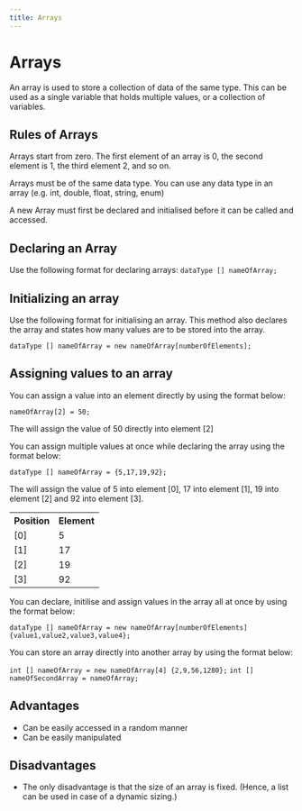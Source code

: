 ```yaml
---
title: Arrays
---
```


# Arrays

An array is used to store a collection of data of the same type. This can be used as a single variable that holds multiple values, or a collection of variables.

## Rules of Arrays

Arrays start from zero. The first element of an array is 0, the second element is 1, the third element 2, and so on.

Arrays must be of the same data type. You can use any data type in an array (e.g. int, double, float, string, enum)

A new Array must first be declared and initialised before it can be called and accessed.

## Declaring an Array

Use the following format for declaring arrays:
`dataType [] nameOfArray;`

## Initializing an array

Use the following format for initialising an array. This method also declares the array and states how many values are to be stored into the array.

`dataType [] nameOfArray = new nameOfArray[numberOfElements];`

## Assigning values to an array

You can assign a value into an element directly by using the format below:

`nameOfArray[2] = 50;`

The will assign the value of 50 directly into element [2]


You can assign multiple values at once while declaring the array using the format below:

`dataType [] nameOfArray = {5,17,19,92};`

The will assign the value of 5 into element [0], 17 into element [1], 19 into element [2] and 92 into element [3].

<table>
  <tr>
    <th>Position</th>
    <th>Element</th>
  </tr>
  <tr>
    <td>[0]</td>
    <td>5</td> 
  </tr>
  
  <tr>
    <td>[1]</td>
    <td>17</td> 
  </tr>
  
  <tr>
    <td>[2]</td>
    <td>19</td> 
  </tr>
  
  <tr>
    <td>[3]</td>
    <td>92</td> 
  </tr>
  
</table>

You can declare, initilise and assign values in the array all at once by using the format below:

`dataType [] nameOfArray = new nameOfArray[numberOfElements] {value1,value2,value3,value4};`

You can store an array directly into another array by using the format below:

`int [] nameOfArray = new nameOfArray[4] {2,9,56,1280};`
`int [] nameOfSecondArray = nameOfArray;`

## Advantages

* Can be easily accessed in a random manner
* Can be easily manipulated

## Disadvantages

* The only disadvantage is that the size of an array is fixed. (Hence, a list can be used in case of a dynamic sizing.)
